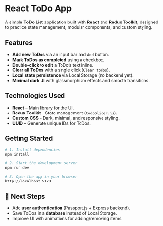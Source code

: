 # React ToDo App

A simple **ToDo List** application built with **React** and **Redux Toolkit**, designed to practice state management, modular components, and custom styling.

## Features

- **Add new ToDos** via an input bar and `Add` button.
- **Mark ToDos as completed** using a checkbox.
- **Double-click to edit** a ToDo’s text inline.
- **Clear all ToDos** with a single click (`Clear todos`).
- **Local state persistence** via Local Storage (no backend yet).
- **Minimal dark UI** with glassmorphism effects and smooth transitions.

## Technologies Used

- **React** – Main library for the UI.
- **Redux Toolkit** – State management (`todoSlicer.js`).
- **Custom CSS** – Dark, minimal, and responsive styling.
- **UUID** – Generate unique IDs for ToDos.


## Getting Started

```bash
# 1. Install dependencies
npm install

# 2. Start the development server
npm run dev

# 3. Open the app in your browser
http://localhost:5173
```

## 📌 Next Steps

- Add **user authentication** (Passport.js + Express backend).
- Save ToDos in a **database** instead of Local Storage.
- Improve UI with animations for adding/removing items.